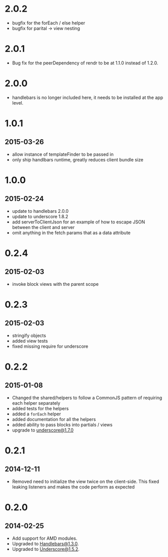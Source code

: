 # 2.0.2
* bugfix for the forEach / else helper
* bugfix for parital -> view nesting

# 2.0.1
* Bug fix for the peerDependency of rendr to be at 1.1.0 instead of 1.2.0.

# 2.0.0
* handlebars is no longer included here, it needs to be installed at the app level.

# 1.0.1
## 2015-03-26
* allow instance of templateFinder to be passed in
* only ship handlbars runtime, greatly reduces client bundle size

# 1.0.0
## 2015-02-24
* update to handlebars 2.0.0
* update to underscore 1.8.2
* add serverToClientJson for an example of how to escape JSON between the client and server
* omit anything in the fetch params that as a data attribute

# 0.2.4
## 2015-02-03
* invoke block views with the parent scope

# 0.2.3
## 2015-02-03
* stringify objects
* added view tests
* fixed missing require for underscore

# 0.2.2
## 2015-01-08
* Changed the shared/helpers to follow a CommonJS pattern of requiring each helper separately
* added tests for the helpers
* added a `forEach` helper
* added documentation for all the helpers
* added ability to pass blocks into partials / views
* upgrade to underscore@1.7.0

# 0.2.1
## 2014-12-11
* Removed need to initialize the view twice on the client-side. This fixed leaking listeners and makes the code perform as expected

# 0.2.0
## 2014-02-25
* Add support for AMD modules.
* Upgraded to Handlebars@1.3.0.
* Upgraded to Underscore@1.5.2.
